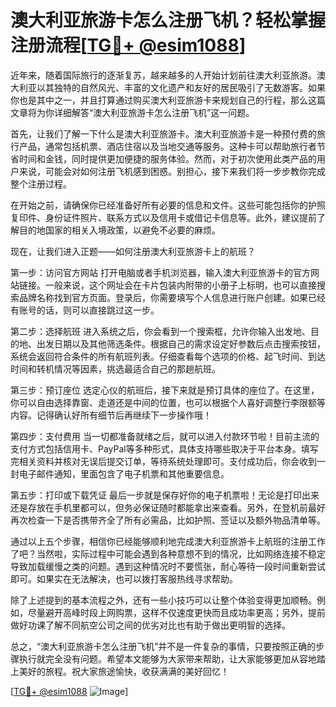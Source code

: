 # 澳大利亚旅游卡怎么注册飞机？轻松掌握注册流程[[TG💪+ @esim1088](https://t.me/s/esim1088)]

近年来，随着国际旅行的逐渐复苏，越来越多的人开始计划前往澳大利亚旅游。澳大利亚以其独特的自然风光、丰富的文化遗产和友好的居民吸引了无数游客。如果你也是其中之一，并且打算通过购买澳大利亚旅游卡来规划自己的行程，那么这篇文章将为你详细解答“澳大利亚旅游卡怎么注册飞机”这一问题。

首先，让我们了解一下什么是澳大利亚旅游卡。澳大利亚旅游卡是一种预付费的旅行产品，通常包括机票、酒店住宿以及当地交通等服务。这种卡可以帮助旅行者节省时间和金钱，同时提供更加便捷的服务体验。然而，对于初次使用此类产品的用户来说，可能会对如何注册飞机感到困惑。别担心，接下来我们将一步步教你完成整个注册过程。

在开始之前，请确保你已经准备好所有必要的信息和文件。这些可能包括你的护照复印件、身份证件照片、联系方式以及信用卡或借记卡信息等。此外，建议提前了解目的地国家的相关入境政策，以避免不必要的麻烦。

现在，让我们进入正题——如何注册澳大利亚旅游卡上的航班？

第一步：访问官方网站
打开电脑或者手机浏览器，输入澳大利亚旅游卡的官方网站链接。一般来说，这个网址会在卡片包装内附带的小册子上标明，也可以直接搜索品牌名称找到官方页面。登录后，你需要填写个人信息进行账户创建。如果已经有账号的话，则可以直接跳过这一步。

第二步：选择航班
进入系统之后，你会看到一个搜索框，允许你输入出发地、目的地、出发日期以及其他筛选条件。根据自己的需求设定好参数后点击搜索按钮，系统会返回符合条件的所有航班列表。仔细查看每个选项的价格、起飞时间、到达时间和转机情况等因素，挑选最适合自己的那趟航班。

第三步：预订座位
选定心仪的航班后，接下来就是预订具体的座位了。在这里，你可以自由选择靠窗、走道还是中间的位置，也可以根据个人喜好调整行李限额等内容。记得确认好所有细节后再继续下一步操作哦！

第四步：支付费用
当一切都准备就绪之后，就可以进入付款环节啦！目前主流的支付方式包括信用卡、PayPal等多种形式，具体支持哪些取决于平台本身。填写完相关资料并核对无误后提交订单，等待系统处理即可。支付成功后，你会收到一封电子邮件通知，里面包含了电子机票和其他重要信息。

第五步：打印或下载凭证
最后一步就是保存好你的电子机票啦！无论是打印出来还是存放在手机里都可以，但务必保证随时都能拿出来查看。另外，在登机前最好再次检查一下是否携带齐全了所有必需品，比如护照、签证以及额外物品清单等。

通过以上五个步骤，相信你已经能够顺利地完成澳大利亚旅游卡上航班的注册工作了吧？当然啦，实际过程中可能会遇到各种意想不到的情况，比如网络连接不稳定导致加载缓慢之类的问题。遇到这种情况时不要慌张，耐心等待一段时间重新尝试即可。如果实在无法解决，也可以拨打客服热线寻求帮助。

除了上述提到的基本流程之外，还有一些小技巧可以让整个体验变得更加顺畅。例如，尽量避开高峰时段上网购票，这样不仅速度更快而且成功率更高；另外，提前做好功课了解不同航空公司之间的优劣对比也有助于做出更明智的选择。

总之，“澳大利亚旅游卡怎么注册飞机”并不是一件复杂的事情，只要按照正确的步骤执行就完全没有问题。希望本文能够为大家带来帮助，让大家能够更加从容地踏上美好的旅程。祝大家旅途愉快，收获满满的美好回忆！

[[TG💪+ @esim1088](https://t.me/s/esim1088) ![Image](https://i.postimg.cc/4NQfJmqS/Snipaste-2025-05-13-00-14-12.png)]